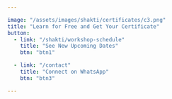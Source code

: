 ```yaml
---

image: "/assets/images/shakti/certificates/c3.png"
title: "Learn for Free and Get Your Certificate"
button:
  - link: "/shakti/workshop-schedule"
    title: "See New Upcoming Dates"
    btn: "btn1"

  - link: "/contact"
    title: "Connect on WhatsApp"
    btn: "btn3"

---
```

